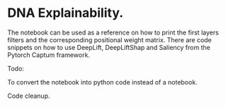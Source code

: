# DNA Explainability.

The notebook can be used as a reference on how to print the first layers filters and the corresponding positional weight matrix. There are code snippets on how to use DeepLift, DeepLiftShap and Saliency from the Pytorch Captum framework. 


Todo:

To convert the notebook into python code instead of a notebook. 

Code cleanup. 

